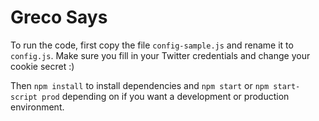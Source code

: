 Greco Says
===

To run the code, first copy the file `config-sample.js` and rename it to `config.js`. 
Make sure you fill in your Twitter credentials and change your cookie secret :)

Then `npm install` to install dependencies and `npm start` or `npm start-script prod` 
depending on if you want a development or production environment.

